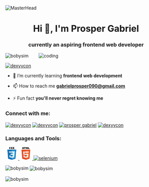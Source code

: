 ![MasterHead](https://camo.githubusercontent.com/48ec00ed4c84e771db4a1db90b56352923a8d644452a32b434d68e97006c9337/68747470733a2f2f63686b736b696c6c732e636f6d2f77702d636f6e74656e742f75706c6f6164732f323032302f30342f504e432d416e696d617465642d42616e6e6572732e676966)

<h1 align="center">Hi 👋, I'm Prosper Gabriel</h1>
<h3 align="center">currently an aspiring frontend web developer</h3>
<img src="https://camo.githubusercontent.com/5ddf73ad3a205111cf8c686f687fc216c2946a75005718c8da5b837ad9de78c9/68747470733a2f2f7468756d62732e6766796361742e636f6d2f4576696c4e657874446576696c666973682d736d616c6c2e676966" align="right" width="400" alt="coding">

<p align="left"> <img src="https://komarev.com/ghpvc/?username=bobysim&label=Profile%20views&color=0e75b6&style=flat" alt="bobysim" /> </p>

<p align="left"> <a href="https://twitter.com/dexyycon" target="blank"><img src="https://img.shields.io/twitter/follow/dexyycon?logo=twitter&style=for-the-badge" alt="dexyycon" /></a> </p>

- 🌱 I’m currently learning **frontend web development**

- 📫 How to reach me **gabrielprosper090@gmail.com**

- ⚡ Fun fact **you'll never regret knowing me**

<h3 align="left">Connect with me:</h3>
<p align="left">
<a href="https://codepen.io/dexyycon" target="_blank"><img align="center" src="https://raw.githubusercontent.com/rahuldkjain/github-profile-readme-generator/master/src/images/icons/Social/codepen.svg" alt="dexyycon" height="30" width="40" /></a>
<a href="https://twitter.com/dexyycon" target="_blank"><img align="center" src="https://raw.githubusercontent.com/rahuldkjain/github-profile-readme-generator/master/src/images/icons/Social/twitter.svg" alt="dexyycon" height="30" width="40" /></a>
<a href="www.linkedin.com/in/prosper-gabriel" target="_blank"><img align="center" src="https://raw.githubusercontent.com/rahuldkjain/github-profile-readme-generator/master/src/images/icons/Social/linked-in-alt.svg" alt="prosper gabriel" height="30" width="40" /></a>
<a href="https://instagram.com/dexyycon" target="_blank"><img align="center" src="https://raw.githubusercontent.com/rahuldkjain/github-profile-readme-generator/master/src/images/icons/Social/instagram.svg" alt="dexyycon" height="30" width="40" /></a>
</p>

<h3 align="left">Languages and Tools:</h3>
<p align="left"> <a href="https://www.w3schools.com/css/" target="_blank" rel="noreferrer"> <img src="https://raw.githubusercontent.com/devicons/devicon/master/icons/css3/css3-original-wordmark.svg" alt="css3" width="40" height="40"/> </a> <a href="https://www.w3.org/html/" target="_blank" rel="noreferrer"> <img src="https://raw.githubusercontent.com/devicons/devicon/master/icons/html5/html5-original-wordmark.svg" alt="html5" width="40" height="40"/> </a> <a href="https://www.selenium.dev" target="_blank" rel="noreferrer"> <img src="https://raw.githubusercontent.com/detain/svg-logos/780f25886640cef088af994181646db2f6b1a3f8/svg/selenium-logo.svg" alt="selenium" width="40" height="40"/> </a> </p>

<p><img align="left" src="https://github-readme-stats.vercel.app/api/top-langs?username=bobysim&show_icons=true&locale=en&layout=compact" alt="bobysim" /></p>

<p>&nbsp;<img align="center" src="https://github-readme-stats.vercel.app/api?username=bobysim&show_icons=true&locale=en" alt="bobysim" /></p>

<p><img align="center" src="https://github-readme-streak-stats.herokuapp.com/?user=bobysim&" alt="bobysim" /></p>

